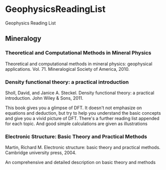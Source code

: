 # GeophysicsReadingList
Geophysics Reading List 

##  Mineralogy

### Theoretical and Computational Methods in Mineral Physics

Theoretical and computational methods in mineral physics: geophysical applications. Vol. 71. Mineralogical Society of America, 2010.

### Density functional theory: a practical introduction

Sholl, David, and Janice A. Steckel. Density functional theory: a practical introduction. John Wiley & Sons, 2011.

This book gives you a glimpse of DFT. It doesn't not emphasize on equations and deduction, but try to help you understand the basic concepts and give you a vivid picture of DFT. There's a further reading list appended for each topic. And good simple calculations are given as illustrations

### Electronic Structure: Basic Theory and Practical Methods

Martin, Richard M. Electronic structure: basic theory and practical methods. Cambridge university press, 2004.

An comprehensive and detailed description on basic theory and methods
